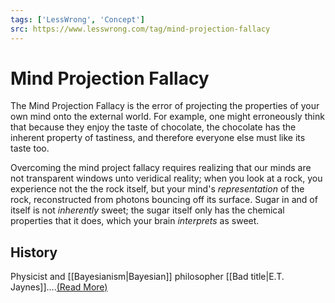 ```yaml
---
tags: ['LessWrong', 'Concept']
src: https://www.lesswrong.com/tag/mind-projection-fallacy
---
```


# Mind Projection Fallacy
The Mind Projection Fallacy is the error of projecting the properties of your own mind onto the external world. For example, one might erroneously think that because they enjoy the taste of chocolate, the chocolate has the inherent property of tastiness, and therefore everyone else must like its taste too.

Overcoming the mind project fallacy requires realizing that our minds are not transparent windows unto veridical reality; when you look at a rock, you experience not the the rock itself, but your mind's *representation* of the rock, reconstructed from photons bouncing off its surface. Sugar in and of itself is not *inherently* sweet; the sugar itself only has the chemical properties that it does, which your brain *interprets* as sweet.

## History
Physicist and [[Bayesianism|Bayesian]] philosopher [[Bad title|E.T. Jaynes]]....[(Read More)]()

